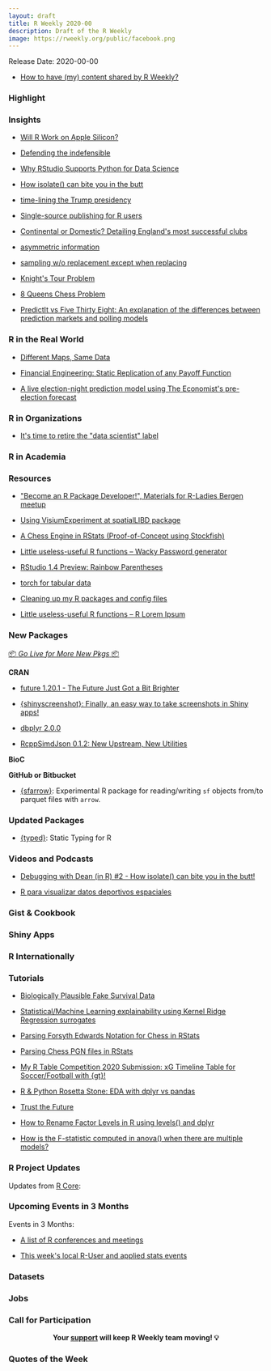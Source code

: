 ```yaml
---
layout: draft
title: R Weekly 2020-00
description: Draft of the R Weekly
image: https://rweekly.org/public/facebook.png
---
```


Release Date: 2020-00-00

+ [How to have (my) content shared by R Weekly?](https://github.com/rweekly/rweekly.org#how-to-have-my-content-shared-by-r-weekly)


###  Highlight



### Insights

+ [Will R Work on Apple Silicon?](https://developer.r-project.org/Blog/public/2020/11/02/will-r-work-on-apple-silicon/)

+ [ Defending the indefensible](https://johnmackintosh.net/blog/2020-11-02-indefensible/)

+ [Why RStudio Supports Python for Data Science](https://blog.rstudio.com/2020/10/30/why-rstudio-supports-python/)

+ [How isolate() can bite you in the butt](https://deanattali.com/blog/debuggingwithdean2/)

+ [time-lining the Trump presidency](https://jtimm.net/2020/11/06/time-lining-trump-presidency/)

+ [Single-source publishing for R users](https://masalmon.eu/2020/11/06/single-source-publishing-r/)

+ [Continental or Domestic? Detailing England's most successful clubs](https://austinwehrwein.com/data-visualization/winningestteams/)

+ [asymmetric information](https://xianblog.wordpress.com/2020/11/04/asymmetric-information/)

+ [sampling w/o replacement except when replacing](https://xianblog.wordpress.com/2020/11/03/sampling-w-o-replacement-except-when-replacing/)

+ [Knight's Tour Problem](https://coolbutuseless.github.io/2020/11/03/knights-tour-problem/)

+ [8 Queens Chess Problem](https://coolbutuseless.github.io/2020/11/02/8-queens-chess-problem/)

+ [PredictIt vs Five Thirty Eight: An explanation of the differences between prediction markets and polling models](https://scweiss.blogspot.com/2020/11/predictit-vs-five-thirty-eight-can.html)

### R in the Real World

+ [Different Maps, Same Data](https://jcheshire.com/resources/different-maps-same-data/)

+ [Financial Engineering: Static Replication of any Payoff Function](https://blog.ephorie.de/financial-engineering-static-replication-of-any-payoff-function)

+ [A live election-night prediction model using The Economist's pre-election forecast](https://gist.github.com/elliottmorris/c70fd4d32049c9986a45e2dfc07fb4f0)

###  R in Organizations

+ [It's time to retire the "data scientist" label](http://www.brodrigues.co/blog/2020-11-05-retire_data_science/)


###  R in Academia



###  Resources

+ ["Become an R Package Developer!", Materials for R-Ladies Bergen meetup](https://new-r-dev.netlify.app/)

+ [Using VisiumExperiment at spatialLIBD package](http://LieberInstitute.github.io/rstatsclub/2020/11/06/using-visiumexperiment-at-spatiallibd-package/)

+ [A Chess Engine  in RStats (Proof-of-Concept using Stockfish)](https://coolbutuseless.github.io/2020/11/05/a-chess-engine-in-rstats-proof-of-concept-using-stockfish/)

+ [Little useless-useful R functions – Wacky Password generator](https://tomaztsql.wordpress.com/2020/11/06/little-useless-useful-r-functions-wacky-password-generator/)

+ [RStudio 1.4 Preview: Rainbow Parentheses](https://blog.rstudio.com/2020/11/04/rstudio-1-4-preview-rainbow-parentheses/)

+ [torch for tabular data](https://blogs.rstudio.com/tensorflow/posts/2020-11-03-torch-tabular)

+ [Cleaning up my R packages and config files](http://feedproxy.google.com/~r/FellgernonBit-rstats/~3/5lYxyLZ-LLQ/)

+ [Little useless-useful R functions – R Lorem Ipsum](https://tomaztsql.wordpress.com/2020/11/02/little-useless-useful-r-functions-r-lorem-ipsum/)

###  New Packages

<p class="added-hostname"><a href="https://rweekly.org/live" target="_blank" class="externalLink">📦 <i>Go Live for More New Pkgs</i> 📦</a></p>

**CRAN**

+ [future 1.20.1 - The Future Just Got a Bit Brighter](https://www.jottr.org/2020/11/06/future-1.20.1-the-future-just-got-a-bit-brighter/)

+ [{shinyscreenshot}: Finally, an easy way to take screenshots in Shiny apps!](https://deanattali.com/blog/shinyscreenshot-release/)

+ [dbplyr 2.0.0](https://www.tidyverse.org/blog/2020/11/dbplyr-2-0-0/)

+ [RcppSimdJson 0.1.2: New Upstream, New Utilities](http://dirk.eddelbuettel.com/blog/2020/11/02#rcppsimdjson_0.1.3)

**BioC**



**GitHub or Bitbucket**

+ [{sfarrow}](https://github.com/wcjochem/sfarrow): Experimental R package for reading/writing `sf` objects from/to parquet files with `arrow`. 

### Updated Packages

+ [{typed}](https://github.com/moodymudskipper/typed/): Static Typing for R

###  Videos and Podcasts

+ [Debugging with Dean (in R) #2 - How isolate() can bite you in the butt!](https://www.youtube.com/watch?v=tMW_haGB2rY)

+ [R para visualizar datos deportivos espaciales](https://www.youtube.com/watch?v=KFCj4TL7hio)

### Gist & Cookbook



### Shiny Apps



### R Internationally



###  Tutorials

+ [Biologically Plausible Fake Survival Data](https://rviews.rstudio.com/2020/11/02/simulating-biologically-plausible-survival-data/)

+ [Statistical/Machine Learning explainability using Kernel Ridge Regression surrogates](https://thierrymoudiki.github.io/blog/2020/11/06/explainableml/r/misc/xai-krr-surrogate)

+ [Parsing Forsyth Edwards Notation for Chess in RStats](https://coolbutuseless.github.io/2020/11/05/parsing-forsyth-edwards-notation-for-chess-in-rstats/)

+ [Parsing Chess PGN files in RStats](https://coolbutuseless.github.io/2020/11/04/parsing-chess-pgn-files-in-rstats/)

+ [My R Table Competition 2020 Submission: xG Timeline Table for Soccer/Football with {gt}!](https://ryo-n7.github.io/2020-11-02-xG-timeline-table-competition-tutorial/)

+ [R & Python Rosetta Stone: EDA with dplyr vs pandas](https://heads0rtai1s.github.io/2020/11/05/r-python-dplyr-pandas/)

+ [Trust the Future](https://www.jottr.org/2020/11/04/trust-the-future/)

+ [How to Rename Factor Levels in R using levels() and dplyr](https://www.marsja.se/how-to-rename-factor-levels-in-r-dplyr/)

+ [How is the F-statistic computed in anova() when there are multiple models?](https://statisticaloddsandends.wordpress.com/2020/11/03/how-is-the-f-statistic-computed-in-anova-when-there-are-multiple-models/)

<!--<div class="post-more-begin></div><div class="post-more-end"></div>-->

###  R Project Updates

Updates from [R Core](http://developer.r-project.org/blosxom.cgi/R-devel/NEWS):


###  Upcoming Events in 3 Months

Events in 3 Months:


+ [A list of R conferences and meetings](https://jumpingrivers.github.io/meetingsR/events.html)

+ [This week's local R-User and applied stats events](https://community.rstudio.com/c/irl)


### Datasets

### Jobs




###  Call for Participation


<p class="hide-support added-hostname support-rweekly" style="text-align: center;font-weight: bold;">Your <a class="non-visited externalLink" href="https://www.patreon.com/rweekly" onclick="pas(this)">support</a> will keep R Weekly team moving! 💡</p>

###  Quotes of the Week
